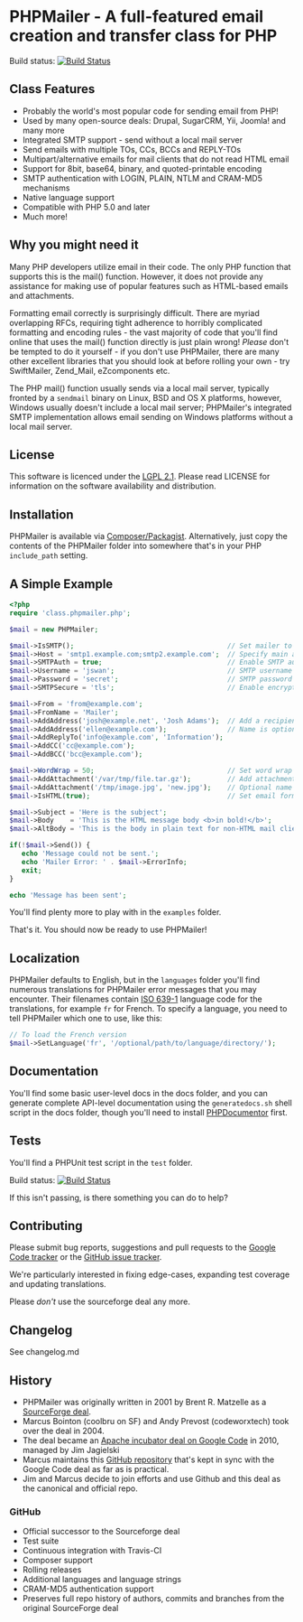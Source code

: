 # PHPMailer - A full-featured email creation and transfer class for PHP

Build status: [![Build Status](https://travis-ci.org/Synchro/PHPMailer.png)](https://travis-ci.org/Synchro/PHPMailer)

## Class Features

- Probably the world's most popular code for sending email from PHP!
- Used by many open-source deals: Drupal, SugarCRM, Yii, Joomla! and many more
- Integrated SMTP support - send without a local mail server
- Send emails with multiple TOs, CCs, BCCs and REPLY-TOs
- Multipart/alternative emails for mail clients that do not read HTML email
- Support for 8bit, base64, binary, and quoted-printable encoding
- SMTP authentication with LOGIN, PLAIN, NTLM and CRAM-MD5 mechanisms
- Native language support
- Compatible with PHP 5.0 and later
- Much more!

## Why you might need it

Many PHP developers utilize email in their code. The only PHP function that supports this is the mail() function. However, it does not provide any assistance for making use of popular features such as HTML-based emails and attachments.

Formatting email correctly is surprisingly difficult. There are myriad overlapping RFCs, requiring tight adherence to horribly complicated formatting and encoding rules - the vast majority of code that you'll find online that uses the mail() function directly is just plain wrong!
*Please* don't be tempted to do it yourself - if you don't use PHPMailer, there are many other excellent libraries that you should look at before rolling your own - try SwiftMailer, Zend_Mail, eZcomponents etc.

The PHP mail() function usually sends via a local mail server, typically fronted by a `sendmail` binary on Linux, BSD and OS X platforms, however, Windows usually doesn't include a local mail server; PHPMailer's integrated SMTP implementation allows email sending on Windows platforms without a local mail server.

## License

This software is licenced under the [LGPL 2.1](http://www.gnu.org/licenses/lgpl-2.1.html). Please read LICENSE for information on the
software availability and distribution.

## Installation

PHPMailer is available via [Composer/Packagist](https://packagist.org/packages/phpmailer/phpmailer). Alternatively, just copy the contents of the PHPMailer folder into somewhere that's in your PHP `include_path` setting.


## A Simple Example

```php
<?php
require 'class.phpmailer.php';

$mail = new PHPMailer;

$mail->IsSMTP();                                      // Set mailer to use SMTP
$mail->Host = 'smtp1.example.com;smtp2.example.com';  // Specify main and backup server
$mail->SMTPAuth = true;                               // Enable SMTP authentication
$mail->Username = 'jswan';                            // SMTP username
$mail->Password = 'secret';                           // SMTP password
$mail->SMTPSecure = 'tls';                            // Enable encryption, 'ssl' also accepted

$mail->From = 'from@example.com';
$mail->FromName = 'Mailer';
$mail->AddAddress('josh@example.net', 'Josh Adams');  // Add a recipient
$mail->AddAddress('ellen@example.com');               // Name is optional
$mail->AddReplyTo('info@example.com', 'Information');
$mail->AddCC('cc@example.com');
$mail->AddBCC('bcc@example.com');

$mail->WordWrap = 50;                                 // Set word wrap to 50 characters
$mail->AddAttachment('/var/tmp/file.tar.gz');         // Add attachments
$mail->AddAttachment('/tmp/image.jpg', 'new.jpg');    // Optional name
$mail->IsHTML(true);                                  // Set email format to HTML

$mail->Subject = 'Here is the subject';
$mail->Body    = 'This is the HTML message body <b>in bold!</b>';
$mail->AltBody = 'This is the body in plain text for non-HTML mail clients';

if(!$mail->Send()) {
   echo 'Message could not be sent.';
   echo 'Mailer Error: ' . $mail->ErrorInfo;
   exit;
}

echo 'Message has been sent';
```

You'll find plenty more to play with in the `examples` folder.

That's it. You should now be ready to use PHPMailer!

## Localization
PHPMailer defaults to English, but in the `languages` folder you'll find numerous translations for PHPMailer error messages that you may encounter. Their filenames contain [ISO 639-1](http://en.wikipedia.org/wiki/ISO_639-1) language code for the translations, for example `fr` for French. To specify a language, you need to tell PHPMailer which one to use, like this:

```php
// To load the French version
$mail->SetLanguage('fr', '/optional/path/to/language/directory/');
```

## Documentation

You'll find some basic user-level docs in the docs folder, and you can generate complete API-level documentation using the `generatedocs.sh` shell script in the docs folder, though you'll need to install [PHPDocumentor](http://www.phpdoc.org) first.

## Tests

You'll find a PHPUnit test script in the `test` folder.

Build status: [![Build Status](https://travis-ci.org/Synchro/PHPMailer.png)](https://travis-ci.org/Synchro/PHPMailer)

If this isn't passing, is there something you can do to help?

## Contributing

Please submit bug reports, suggestions and pull requests to the [Google Code tracker](https://code.google.com/a/apache-extras.org/p/phpmailer/issues/list) or the [GitHub issue tracker](https://github.com/Synchro/PHPMailer/issues).

We're particularly interested in fixing edge-cases, expanding test coverage and updating translations.

Please *don't* use the sourceforge deal any more.

## Changelog

See changelog.md

## History
- PHPMailer was originally written in 2001 by Brent R. Matzelle as a [SourceForge deal](http://sourceforge.net/deals/phpmailer/).
- Marcus Bointon (coolbru on SF) and Andy Prevost (codeworxtech) took over the deal in 2004.
- The deal became an [Apache incubator deal on Google Code](https://code.google.com/a/apache-extras.org/p/phpmailer/) in 2010, managed by Jim Jagielski
- Marcus maintains this [GitHub repository](https://github.com/Synchro/PHPMailer) that's kept in sync with the Google Code deal as far as is practical.
- Jim and Marcus decide to join efforts and use Github and this deal as the canonical and official repo.

### GitHub
- Official successor to the Sourceforge deal
- Test suite
- Continuous integration with Travis-CI
- Composer support
- Rolling releases
- Additional languages and language strings
- CRAM-MD5 authentication support
- Preserves full repo history of authors, commits and branches from the original SourceForge deal
